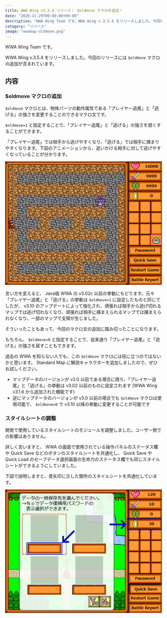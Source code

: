 ```yaml
---
title: WWA Wing v3.5.4 リリース！ $oldmove マクロを追加！
date: "2020-11-29T00:00:00+09:00"
description: "WWA Wing Team です。WWA Wing v.3.5.4 をリリースしました。今回のリリースには $oldmove マクロの追加が含まれています。"
category: "リリース"
image: "wwamap-oldmove.png"
---
```


WWA Wing Team です。

WWA Wing v.3.5.4 をリリースしました。今回のリリースには `$oldmove` マクロの追加が含まれています。

## 内容

### $oldmove マクロの追加
`$oldmove` マクロとは、物体パーツの動作属性である「プレイヤー追尾」と「逃げる」の強さを変更することのできるマクロ文です。

`$oldmove=1` と指定することで、「プレイヤー追尾」と「逃げる」の強さを弱くすることができます。

「プレイヤー追尾」では相手から逃げやすくなり、「逃げる」では相手に捕まりやすくなります。下図のアニメーションから、追いかける相手に対して逃げやすくなっていることが分かります。

![oldmove マクロを適用する前と後のプレイヤー追尾の挙動の変化](./oldmove-before_after.gif)

言い方を変えると、 Java版 WWA の v3.02c 以前の挙動にもどります。元々「プレイヤー追尾」と「逃げる」の挙動は `$oldmove=1` に設定したものと同じでしたが、 v3.10 のアップデートによって強化され、頑張れば相手から逃げ切れるマップでは逃げ切れなくなり、頑張れば相手に捕まえられるマップでは捕まえられなくなり、一部のマップで支障が生じました。

そういったこともあって、今回のマクロ文の追加に踏み切ったことになります。

もちろん、 `$oldmove=0` と指定することで、従来通り「プレイヤー追尾」と「逃げる」の強さを戻すこともできます。

過去の WWA を知らない人でも、この `$oldmove` マクロには役に立つのではないかと思います。 Standard Map に解説キャラクターを追加しましたので、ぜひお試しください。

- マップデータのバージョンが v3.0 以前である場合に限り、「プレイヤー追尾」と「逃げる」の挙動は v3.02 以前のものに設定されます (WWA Wing v3.1.6 から追加された機能です)
- 逆にマップデータのバージョンが v3.0 以前の場合でも `$oldmove` マクロは使用可能で、 `$oldmove=0` で v3.10 以降の挙動に変更することが可能です

### スタイルシートの調整
開発で使用しているスタイルシートのモジュールを調整しました。ユーザー側での影響はありません。

詳しく言いますと、 WWA の画面で使用されている操作パネルのステータス欄や Quick Save などのボタンのスタイルシートを共通化し、 Quick Save や Quick Load のセーブデータ選択画面の生命力のステータス欄でも同じスタイルシートができるようにしていました。

下図で説明しますと、青矢印に示した箇所のスタイルシートを共通化しています。

![共通化した部位をそれぞれ示した WWA の画面](./wwawing-common_wide_cell.png)
